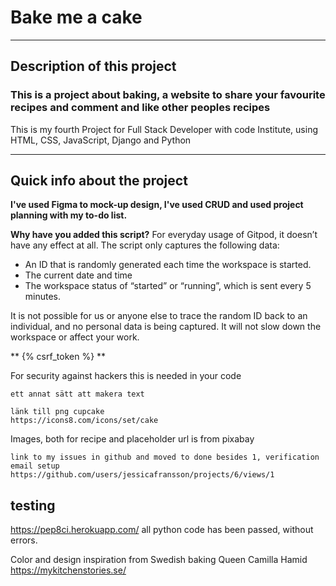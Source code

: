 # Bake me a cake
------
Description of this project
------
### This is a project about baking, a website to share your favourite recipes and comment and like other peoples recipes
This is my fourth Project for Full Stack Developer with code Institute, using HTML, CSS, JavaScript, Django and Python

------

## Quick info about the project

**I've used Figma to mock-up design, I've used CRUD and used project planning with my to-do list.** 

**Why have you added this script?**
For everyday usage of Gitpod, it doesn’t have any effect at all. The script only captures the following data:

- An ID that is randomly generated each time the workspace is started.
- The current date and time
- The workspace status of “started” or “running”, which is sent every 5 minutes.

It is not possible for us or anyone else to trace the random ID back to an individual, and no personal data is being captured. It will not slow down the workspace or affect your work.


** {% csrf_token %} **

For security against hackers this is needed in your code 

```
ett annat sätt att makera text
```

```
länk till png cupcake
https://icons8.com/icons/set/cake
```

Images, both for recipe and placeholder url is from pixabay 

```
link to my issues in github and moved to done besides 1, verification email setup
https://github.com/users/jessicafransson/projects/6/views/1
```

## testing

https://pep8ci.herokuapp.com/ all python code has been passed, without errors. 

Color and design inspiration from Swedish baking Queen Camilla Hamid
https://mykitchenstories.se/